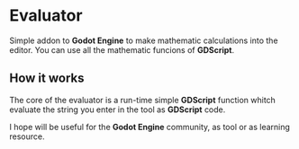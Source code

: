 # Evaluator
Simple addon to __Godot Engine__ to make mathematic calculations into the editor. You can use all the mathematic funcions of __GDScript__.

## How it works
The core of the evaluator is a run-time simple __GDScript__ function whitch evaluate the string you enter in the tool as __GDScript__ code.

I hope will be useful for the __Godot Engine__ community, as tool or as learning resource.
